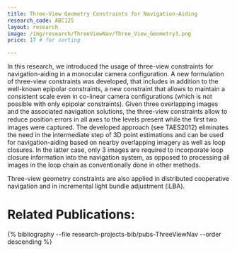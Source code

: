 ```yaml
---
title: Three-View Geometry Constraints for Navigation-Aiding
research_code: ABC125
layout: research
image: /img/research/ThreeViewNav/Three_View_Geometry3.png
price: 17 # for sorting 

---
```


In this research, we introduced the usage of three-view constraints for navigation-aiding in a monocular camera configuration. A new formulation of three-view constraints was developed, that includes in addition to the well-known epipolar constraints, a new constraint that allows to maintain a consistent scale even in co-linear camera configurations (which is not possible with only epipolar constraints). Given three overlapping images and the associated navigation solutions, the three-view constraints allow to reduce position errors in all axes to the levels present while the ﬁrst two images were captured. The developed approach (see TAES2012) eliminates the need in the intermediate step of 3D point estimations and can be used for navigation-aiding based on nearby overlapping imagery as well as loop closures. In the latter case, only 3 images are required to incorporate loop closure information into the navigation system, as opposed to processing all images in the loop chain as conventionally done in other methods.

Three-view geometry constraints are also applied in distributed cooperative navigation and in incremental light bundle adjustment (iLBA).

# Related Publications: 
{% bibliography --file research-projects-bib/pubs-ThreeViewNav --order descending %}

